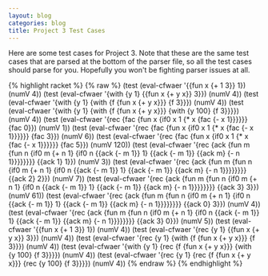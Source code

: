```yaml
---
layout: blog
categories: blog
title: Project 3 Test Cases
---
```

Here are some test cases for Project 3.  Note that these are the same test cases that are parsed at the bottom of the parser file, so all the test cases should parse for you.  Hopefully you won't be fighting parser issues at all.

{% highlight racket %}
{% raw %}
(test (eval-cfwaer '{{fun x {+ 1 3}} 1}) (numV 4))
(test (eval-cfwaer '{with {y 1} {{fun x {+ y x}} 3}}) (numV 4))
(test (eval-cfwaer '{with {y 1} {with {f {fun x {+ y x}}} {f 3}}}) (numV 4))
(test (eval-cfwaer '{with {y 1} {with {f {fun x {+ y x}}} {with {y 100} {f 3}}}}) (numV 4))
(test (eval-cfwaer '{rec {fac {fun x {if0 x 1 {* x {fac {- x 1}}}}}} {fac 0}})
(numV 1))
(test (eval-cfwaer '{rec {fac {fun x {if0 x 1 {* x {fac {- x 1}}}}}} {fac 3}})
(numV 6))
(test (eval-cfwaer '{rec {fac {fun x {if0 x 1 {* x {fac {- x 1}}}}}} {fac 5}})
(numV 120))
(test (eval-cfwaer '{rec {ack {fun m {fun n {if0 m {+ n 1} {if0 n {{ack {- m 1}} 1} {{ack {- m 1}} {{ack m} {- n 1}}}}}}}} {{ack 1} 1}})
(numV 3))
(test (eval-cfwaer '{rec {ack {fun m {fun n {if0 m {+ n 1} {if0 n {{ack {- m 1}} 1} {{ack {- m 1}} {{ack m} {- n 1}}}}}}}} {{ack 2} 2}})
(numV 7))
(test (eval-cfwaer '{rec {ack {fun m {fun n {if0 m {+ n 1} {if0 n {{ack {- m 1}} 1} {{ack {- m 1}} {{ack m} {- n 1}}}}}}}} {{ack 3} 3}})
(numV 61))
(test (eval-cfwaer '{rec {ack {fun m {fun n {if0 m {+ n 1} {if0 n {{ack {- m 1}} 1} {{ack {- m 1}} {{ack m} {- n 1}}}}}}}} {{ack 0} 3}})
(numV 4))
(test (eval-cfwaer '{rec {ack {fun m {fun n {if0 m {+ n 1} {if0 n {{ack {- m 1}} 1} {{ack {- m 1}} {{ack m} {- n 1}}}}}}}} {{ack 3} 0}})
(numV 5))
(test (eval-cfwaer '{{fun x {+ 1 3}} 1}) (numV 4))
(test (eval-cfwaer '{rec {y 1} {{fun x {+ y x}} 3}}) (numV 4))
(test (eval-cfwaer '{rec {y 1} {with {f {fun x {+ y x}}} {f 3}}}) (numV 4))
(test (eval-cfwaer '{with {y 1} {rec {f {fun x {+ y x}}} {with {y 100} {f 3}}}}) (numV 4))
(test (eval-cfwaer '{rec {y 1} {rec {f {fun x {+ y x}}} {rec {y 100} {f 3}}}}) (numV 4))
{% endraw %}
{% endhighlight %}